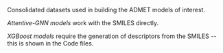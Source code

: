 Consolidated datasets used in building the ADMET models of interest.

*Attentive-GNN models* work with the SMILES directly.

*XGBoost models* require the generation of descriptors from the SMILES -- this is shown in the Code files. 
